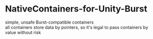 # NativeContainers-for-Unity-Burst  
simple, unsafe Burst-compatible containers  
all containers store data by pointers, so it's legal to pass containers by value without risk
